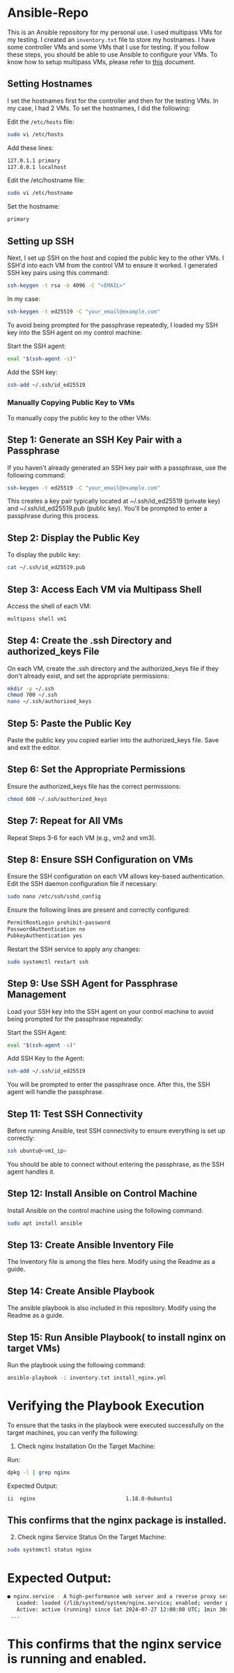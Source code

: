 # Ansible-Repo

This is an Ansible repository for my personal use. I used multipass VMs for my testing. I created an `inventory.txt` file to store my hostnames. I have some controller VMs and some VMs that I use for testing.
If you follow these steps, you should be able to use Ansible to configure your VMs. To know how to setup multipass VMs, please refer to [this](https://multipass.run/install) document.

## Setting Hostnames

I set the hostnames first for the controller and then for the testing VMs. In my case, I had 2 VMs. To set the hostnames, I did the following:

Edit the `/etc/hosts` file:

```bash
sudo vi /etc/hosts
```

Add these lines:
```bash
127.0.1.1 primary
127.0.0.1 localhost
```

Edit the /etc/hostname file:
```bash
sudo vi /etc/hostname
```

Set the hostname:
```bash
primary
```

## Setting up SSH

Next, I set up SSH on the host and copied the public key to the other VMs. I SSH'd into each VM from the control VM to ensure it worked. I generated SSH key pairs using this command:
```bash
ssh-keygen -t rsa -b 4096 -C "<EMAIL>"
```
In my case:

```bash
ssh-keygen -t ed25519 -C "your_email@example.com"
```

To avoid being prompted for the passphrase repeatedly, I loaded my SSH key into the SSH agent on my control machine:


Start the SSH agent:
```bash
eval "$(ssh-agent -s)"
```
Add the SSH key:
```bash
ssh-add ~/.ssh/id_ed25519
```
### Manually Copying Public Key to VMs

To manually copy the public key to the other VMs:

## Step 1: Generate an SSH Key Pair with a Passphrase
If you haven't already generated an SSH key pair with a passphrase, use the following command:
```bash
ssh-keygen -t ed25519 -C "your_email@example.com"
```
This creates a key pair typically located at ~/.ssh/id_ed25519 (private key) and ~/.ssh/id_ed25519.pub (public key). You'll be prompted to enter a passphrase during this process.

## Step 2: Display the Public Key
To display the public key:
```bash
cat ~/.ssh/id_ed25519.pub
```

## Step 3: Access Each VM via Multipass Shell
Access the shell of each VM:
```bash
multipass shell vm1
```
## Step 4: Create the .ssh Directory and authorized_keys File
On each VM, create the .ssh directory and the authorized_keys file if they don't already exist, and set the appropriate permissions:
```bash
mkdir -p ~/.ssh
chmod 700 ~/.ssh
nano ~/.ssh/authorized_keys
```
## Step 5: Paste the Public Key
Paste the public key you copied earlier into the authorized_keys file. Save and exit the editor.

## Step 6: Set the Appropriate Permissions
Ensure the authorized_keys file has the correct permissions:
```bash
chmod 600 ~/.ssh/authorized_keys
```
## Step 7: Repeat for All VMs
Repeat Steps 3-6 for each VM (e.g., vm2 and vm3).

## Step 8: Ensure SSH Configuration on VMs
Ensure the SSH configuration on each VM allows key-based authentication. Edit the SSH daemon configuration file if necessary:
```bash
sudo nano /etc/ssh/sshd_config
```
Ensure the following lines are present and correctly configured:

```bash
PermitRootLogin prohibit-password
PasswordAuthentication no
PubkeyAuthentication yes
```
Restart the SSH service to apply any changes:

```bash
sudo systemctl restart ssh
```
## Step 9: Use SSH Agent for Passphrase Management
Load your SSH key into the SSH agent on your control machine to avoid being prompted for the passphrase repeatedly:

Start the SSH Agent:
```bash
eval "$(ssh-agent -s)"
```
Add SSH Key to the Agent:

```bash
ssh-add ~/.ssh/id_ed25519
```
You will be prompted to enter the passphrase once. After this, the SSH agent will handle the passphrase.

## Step 11: Test SSH Connectivity
Before running Ansible, test SSH connectivity to ensure everything is set up correctly:

```bash
ssh ubuntu@<vm1_ip>
```
You should be able to connect without entering the passphrase, as the SSH agent handles it.

## Step 12: Install Ansible on Control Machine
Install Ansible on the control machine using the following command:
```bash
sudo apt install ansible
```


## Step 13: Create Ansible Inventory File
The Inventory file is among the files here. Modify using the Readme as a guide. 

## Step 14: Create Ansible Playbook
The ansible playbook is also included in this repository. Modify using the Readme as a guide.
## Step 15: Run Ansible Playbook( to install nginx on target VMs)
Run the playbook using the following command:

```bash
ansible-playbook -i inventory.txt install_nginx.yml

```
# Verifying the Playbook Execution
To ensure that the tasks in the playbook were executed successfully on the target machines, you can verify the following:

1. Check nginx Installation
On the Target Machine:

Run:
```bash
dpkg -l | grep nginx
```

Expected Output:
```bash
ii  nginx                             1.18.0-0ubuntu1                              amd64        small, powerful, scalable web/proxy server
```
## This confirms that the nginx package is installed.

2. Check nginx Service Status
On the Target Machine:
```bash
sudo systemctl status nginx
```
# Expected Output:

```bash
● nginx.service - A high-performance web server and a reverse proxy server
   Loaded: loaded (/lib/systemd/system/nginx.service; enabled; vendor preset: enabled)
   Active: active (running) since Sat 2024-07-27 12:00:00 UTC; 1min 30s ago
 ...
```
# This confirms that the nginx service is running and enabled.


